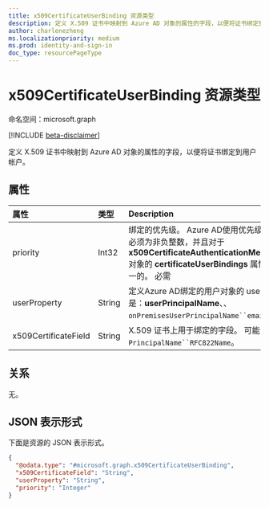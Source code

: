 ```yaml
---
title: x509CertificateUserBinding 资源类型
description: 定义 X.509 证书中映射到 Azure AD 对象的属性的字段，以便将证书绑定到用户帐户。
author: charlenezheng
ms.localizationpriority: medium
ms.prod: identity-and-sign-in
doc_type: resourcePageType
---
```


# <a name="x509certificateuserbinding-resource-type"></a>x509CertificateUserBinding 资源类型

命名空间：microsoft.graph

[!INCLUDE [beta-disclaimer](../../includes/beta-disclaimer.md)]

定义 X.509 证书中映射到 Azure AD 对象的属性的字段，以便将证书绑定到用户帐户。

## <a name="properties"></a>属性
|属性|类型|Description|
|:---|:---|:---|
|priority|Int32|绑定的优先级。 Azure AD使用优先级最高的绑定。 此值必须为非负整数，并且对于 **x509CertificateAuthenticationMethodConfiguration** 对象的 **certificateUserBindings** 属性中的对象集合是唯一的。 必需|
|userProperty|String|定义Azure AD绑定的用户对象的 user 属性。 可能的值是：**userPrincipalName**、、`onPremisesUserPrincipalName``email`。 必需。|
|x509CertificateField|String|X.509 证书上用于绑定的字段。 可能的值是：、`PrincipalName``RFC822Name`。|

## <a name="relationships"></a>关系
无。

## <a name="json-representation"></a>JSON 表示形式
下面是资源的 JSON 表示形式。
<!-- {
  "blockType": "resource",
  "@odata.type": "microsoft.graph.x509CertificateUserBinding"
}
-->
``` json
{
  "@odata.type": "#microsoft.graph.x509CertificateUserBinding",
  "x509CertificateField": "String",
  "userProperty": "String",
  "priority": "Integer"
}
```

